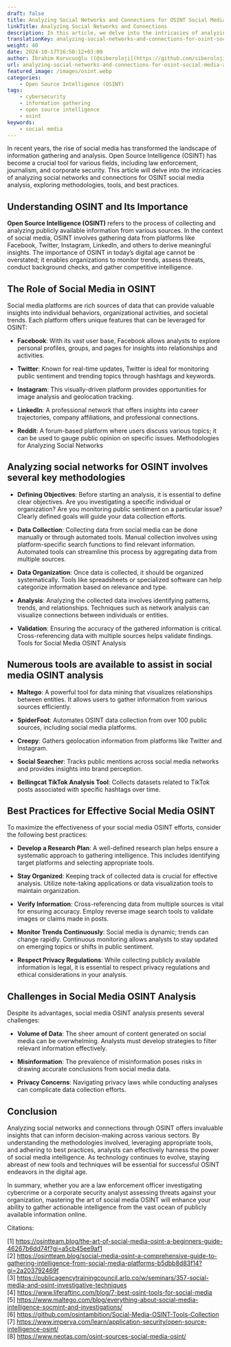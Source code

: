 ```yaml
---
draft: false
title: Analyzing Social Networks and Connections for OSINT Social Media Analysis
linkTitle: Analyzing Social Networks and Connections
description: In this article, we delve into the intricacies of analyzing social networks and connections for OSINT social media analysis, exploring methodologies, tools, and best practices.
translationKey: analyzing-social-networks-and-connections-for-osint-social-media-analysis
weight: 40
date: 2024-10-17T16:50:12+03:00
author: İbrahim Korucuoğlu ([@siberoloji](https://github.com/siberoloji))
url: analyzing-social-networks-and-connections-for-osint-social-media-analysis
featured_image: /images/osint.webp
categories:
    - Open Source Intelligence (OSINT)
tags:
    - cybersecurity
    - information gathering
    - open source intelligence
    - osint
keywords:
    - social media
---
```



In recent years, the rise of social media has transformed the landscape of information gathering and analysis. Open Source Intelligence (OSINT) has become a crucial tool for various fields, including law enforcement, journalism, and corporate security. This article will delve into the intricacies of analyzing social networks and connections for OSINT social media analysis, exploring methodologies, tools, and best practices.

## Understanding OSINT and Its Importance

**Open Source Intelligence (OSINT)** refers to the process of collecting and analyzing publicly available information from various sources. In the context of social media, OSINT involves gathering data from platforms like Facebook, Twitter, Instagram, LinkedIn, and others to derive meaningful insights. The importance of OSINT in today’s digital age cannot be overstated; it enables organizations to monitor trends, assess threats, conduct background checks, and gather competitive intelligence.

## The Role of Social Media in OSINT

Social media platforms are rich sources of data that can provide valuable insights into individual behaviors, organizational activities, and societal trends. Each platform offers unique features that can be leveraged for OSINT:

* **Facebook**: With its vast user base, Facebook allows analysts to explore personal profiles, groups, and pages for insights into relationships and activities.

* **Twitter**: Known for real-time updates, Twitter is ideal for monitoring public sentiment and trending topics through hashtags and keywords.

* **Instagram**: This visually-driven platform provides opportunities for image analysis and geolocation tracking.

* **LinkedIn**: A professional network that offers insights into career trajectories, company affiliations, and professional connections.

* **Reddit**: A forum-based platform where users discuss various topics; it can be used to gauge public opinion on specific issues.
Methodologies for Analyzing Social Networks

## Analyzing social networks for OSINT involves several key methodologies

* **Defining Objectives**: Before starting an analysis, it is essential to define clear objectives. Are you investigating a specific individual or organization? Are you monitoring public sentiment on a particular issue? Clearly defined goals will guide your data collection efforts.

* **Data Collection**: Collecting data from social media can be done manually or through automated tools. Manual collection involves using platform-specific search functions to find relevant information. Automated tools can streamline this process by aggregating data from multiple sources.

* **Data Organization**: Once data is collected, it should be organized systematically. Tools like spreadsheets or specialized software can help categorize information based on relevance and type.

* **Analysis**: Analyzing the collected data involves identifying patterns, trends, and relationships. Techniques such as network analysis can visualize connections between individuals or entities.

* **Validation**: Ensuring the accuracy of the gathered information is critical. Cross-referencing data with multiple sources helps validate findings.
Tools for Social Media OSINT Analysis

## Numerous tools are available to assist in social media OSINT analysis

* **Maltego**: A powerful tool for data mining that visualizes relationships between entities. It allows users to gather information from various sources efficiently.

* **SpiderFoot**: Automates OSINT data collection from over 100 public sources, including social media platforms.

* **Creepy**: Gathers geolocation information from platforms like Twitter and Instagram.

* **Social Searcher**: Tracks public mentions across social media networks and provides insights into brand perception.

* **Bellingcat TikTok Analysis Tool**: Collects datasets related to TikTok posts associated with specific hashtags over time.

## Best Practices for Effective Social Media OSINT

To maximize the effectiveness of your social media OSINT efforts, consider the following best practices:

* **Develop a Research Plan**: A well-defined research plan helps ensure a systematic approach to gathering intelligence. This includes identifying target platforms and selecting appropriate tools.

* **Stay Organized**: Keeping track of collected data is crucial for effective analysis. Utilize note-taking applications or data visualization tools to maintain organization.

* **Verify Information**: Cross-referencing data from multiple sources is vital for ensuring accuracy. Employ reverse image search tools to validate images or claims made in posts.

* **Monitor Trends Continuously**: Social media is dynamic; trends can change rapidly. Continuous monitoring allows analysts to stay updated on emerging topics or shifts in public sentiment.

* **Respect Privacy Regulations**: While collecting publicly available information is legal, it is essential to respect privacy regulations and ethical considerations in your analysis.

## Challenges in Social Media OSINT Analysis

Despite its advantages, social media OSINT analysis presents several challenges:

* **Volume of Data**: The sheer amount of content generated on social media can be overwhelming. Analysts must develop strategies to filter relevant information effectively.

* **Misinformation**: The prevalence of misinformation poses risks in drawing accurate conclusions from social media data.

* **Privacy Concerns**: Navigating privacy laws while conducting analyses can complicate data collection efforts.

## Conclusion

Analyzing social networks and connections through OSINT offers invaluable insights that can inform decision-making across various sectors. By understanding the methodologies involved, leveraging appropriate tools, and adhering to best practices, analysts can effectively harness the power of social media intelligence. As technology continues to evolve, staying abreast of new tools and techniques will be essential for successful OSINT endeavors in the digital age.

In summary, whether you are a law enforcement officer investigating cybercrime or a corporate security analyst assessing threats against your organization, mastering the art of social media OSINT will enhance your ability to gather actionable intelligence from the vast ocean of publicly available information online.

Citations:

[1] <https://osintteam.blog/the-art-of-social-media-osint-a-beginners-guide-46267b6dd74f?gi=a5cb45ee9af1>  
[2] <https://osintteam.blog/social-media-osint-a-comprehensive-guide-to-gathering-intelligence-from-social-media-platforms-b5dbb8d83f14?gi=2a203792469f>  
[3] <https://publicagencytrainingcouncil.arlo.co/w/seminars/357-social-media-and-osint-investigative-techniques>  
[4] <https://www.liferaftinc.com/blog/7-best-osint-tools-for-social-media>  
[5] <https://www.maltego.com/blog/everything-about-social-media-intelligence-socmint-and-investigations/>  
[6] <https://github.com/osintambition/Social-Media-OSINT-Tools-Collection>  
[7] <https://www.imperva.com/learn/application-security/open-source-intelligence-osint/>  
[8] <https://www.neotas.com/osint-sources-social-media-osint/>
